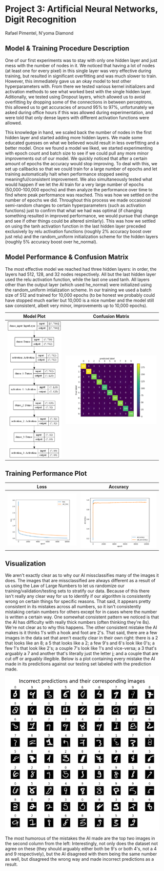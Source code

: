 # Project 3: Artificial Neural Networks, Digit Recognition

Rafael Pimentel, N'yoma Diamond

## Model & Training Procedure Description

One of our first experiments was to stay with only one hidden layer and just mess with the number of nodes in it. We noticed that having a lot of nodes (at least one for every pixel) in this single layer was very effective during training, but resulted in significant overfitting and was much slower to train. However, this immediately gave us an okay model to test other hyperparameters with. From there we tested various kernel initializers and activation methods to see what worked best with the single hidden layer. Aditionally, we tested using Dropout layers, which allowed us to avoid overfitting by dropping some of the connections in between perceptrons, this allowed us to get accuracies of around 95% to 97%, unfortunately we asked during office hours if this was allowed during experimentation, and were told that only dense layers with different activation functions were allowed.

This knowledge in hand, we scaled back the number of nodes in the first hidden layer and started adding more hidden layers. We made some educated guesses on what we believed would result in less overfitting and a better model. Once we found a model we liked, we started experimenting with epoch count and batch size to see if we could pull any more minor improvements out of our model. We quickly noticed that after a certain amount of epochs the accuracy would stop improving. To deal with this, we set up callbacks so that we could train for a large number of epochs and let training automatically halt when performance stopped seeing meaningful/consistent improvement. We also simultaneously tested what would happen if we let the AI train for a very large number of epochs (50,000-100,000 epochs) and then analyze the performance over time to find where peak performance was reached. This was how we settled on the number of epochs we did. Throughout this process we made occasional semi-random changes to certain hyperparameters (such as activation functions) just to confirm that what we had was optimal (if changing something resulted in improved performance, we would pursue that change and see if other things could be altered similarly). This was how we settled on using the tanh activation function in the last hidden layer preceded exclusively by relu activation functions (roughly 2% accuracy boost over just relu) and the random_uniform initialization scheme for the hidden layers (roughly 5% accuracy boost over he_normal).

## Model Performance & Confusion Matrix

The most effective model we reached had three hidden layers: in order, the layers had 512, 128, and 32 nodes respectively. All but the last hidden layer used the relu activation function, while the last one used tanh. All layers other than the output layer (which used he_normal) were initialized using the random_uniform intialization scheme. In our training we used a batch size of 512 and trained for 10,000 epochs (to be honest we probably could have stopped much earlier but 10,000 is a nice number and the model still saw consistent, albeit very minor, improvements up to 10,000 epochs).

Model Plot                         | Confusion Matrix
:---------------------------------:|:-----------------------:
![model structure](model_plot.png) | ![confusion matrix](best-confusion-matrix.png)

## Training Performance Plot

Loss               |  Accuracy
:-----------------:|:--------------------------:
![loss](best-loss.png)  |  ![accuracy](best-accuracy.png)

## Visualization

We aren't exactly clear as to why our AI missclassifies many of the images it does. The images that are missclassified are always different as a result of us using the Law of Large Numbers to let us randomize our training/validation/testing sets to stratify our data. Because of this there isn't really any clear way for us to identify if our algorithm is consistently wrong on certain things for specific reasons. That said, it appears pretty consistent in its mistakes across all numbers, so it isn't consistently mistaking certain numbers for others except for in cases where the number is written a certain way. One somewhat consistent pattern we noticed is that the AI has difficulty with really thick numbers (often thinking they're 8s). We're not clear as to why this happens. The other consistent mistake the AI makes is it thinks 1's with a hook and foot are 2's. That said, there are a few images in the data set that aren't exactly clear in their own right: there is a 2 that looks like an 8; a 5 that looks like a 2; a few 9's and 6's look like 0's; a few 1's that look like 2's; a couple 7's look like 1's and vice-versa; a 3 that's arguably a 7 and another that's literally just the letter j; and a couple that are cut off or arguably illegible. Below is a plot containing every mistake the AI made in its predictions against our testing set labeled with the prediction made.

![incorrect predictions](best-incorrect-predictions.png)

The most humorous of the mistakes the AI made are the top two images in the second column from the left: Interestingly, not only does the dataset not agree on these (they should arguably either both be 9's or both 4's, not a 4 and 9 respectively), but the AI disagreed with them being the same number as well, but disagreed the wrong way and made incorrect predictions as a result.
